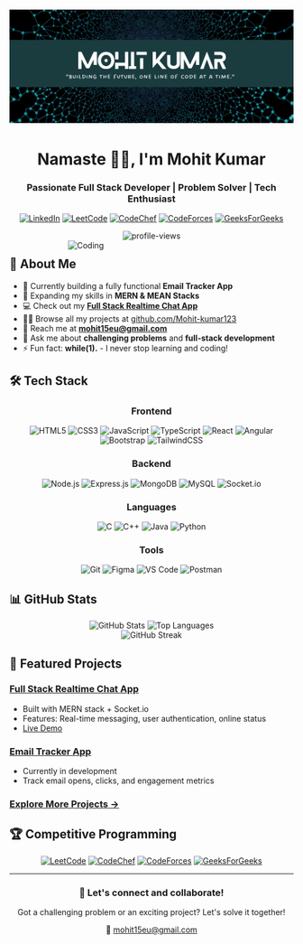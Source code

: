 # <div align="center">![Mohit Kumar](https://github.com/Mohit-kumar123/Mohit-kumar123/blob/main/IMG.png)</div>

<div align="center">
  <h1>Namaste 🙏🏽, I'm Mohit Kumar</h1>
  <h3>Passionate Full Stack Developer | Problem Solver | Tech Enthusiast</h3>
  
  [![LinkedIn](https://img.shields.io/badge/LinkedIn-0077B5?style=for-the-badge&logo=linkedin&logoColor=white)](https://www.linkedin.com/in/mohit-kumar12/)
  [![LeetCode](https://img.shields.io/badge/LeetCode-FFA116?style=for-the-badge&logo=leetcode&logoColor=white)](https://leetcode.com/Mohit-kumar123/)
  [![CodeChef](https://img.shields.io/badge/CodeChef-5B4638?style=for-the-badge&logo=codechef&logoColor=white)](https://www.codechef.com/users/mohit_8800)
  [![CodeForces](https://img.shields.io/badge/Codeforces-445f9d?style=for-the-badge&logo=codeforces&logoColor=white)](https://codeforces.com/profile/mk0733922)
  [![GeeksForGeeks](https://img.shields.io/badge/GeeksforGeeks-298D46?style=for-the-badge&logo=geeksforgeeks&logoColor=white)](https://www.geeksforgeeks.org/user/mohitkumar9989/)
  
  <img src="https://komarev.com/ghpvc/?username=Mohit-kumar123&label=Profile%20views&color=0e75b6&style=flat" alt="profile-views" />
</div>

<img align="right" alt="Coding" width="400" src="https://camo.githubusercontent.com/19db51af5f90f1b152bc0b9078f5fe97053955be5074f03f17019c70345bdcdb/68747470733a2f2f6d69726f2e6d656469756d2e636f6d2f6d61782f313336302f302a37513379765349765f7430696f4a2d5a2e676966">

## 💫 About Me

- 🔭 Currently building a fully functional **Email Tracker App**
- 🌱 Expanding my skills in **MERN & MEAN Stacks**
- 💻 Check out my [**Full Stack Realtime Chat App**](https://mern-hack-chat.onrender.com)
- 👨‍💻 Browse all my projects at [github.com/Mohit-kumar123](https://github.com/Mohit-kumar123)
- 📧 Reach me at **mohit15eu@gmail.com**
- 💬 Ask me about **challenging problems** and **full-stack development**
- ⚡ Fun fact: **while(1).** - I never stop learning and coding!

## 🛠️ Tech Stack

<div align="center">
  
### Frontend
![HTML5](https://img.shields.io/badge/HTML5-E34F26?style=for-the-badge&logo=html5&logoColor=white)
![CSS3](https://img.shields.io/badge/CSS3-1572B6?style=for-the-badge&logo=css3&logoColor=white)
![JavaScript](https://img.shields.io/badge/JavaScript-F7DF1E?style=for-the-badge&logo=javascript&logoColor=black)
![TypeScript](https://img.shields.io/badge/TypeScript-007ACC?style=for-the-badge&logo=typescript&logoColor=white)
![React](https://img.shields.io/badge/React-20232A?style=for-the-badge&logo=react&logoColor=61DAFB)
![Angular](https://img.shields.io/badge/Angular-DD0031?style=for-the-badge&logo=angular&logoColor=white)
![Bootstrap](https://img.shields.io/badge/Bootstrap-563D7C?style=for-the-badge&logo=bootstrap&logoColor=white)
![TailwindCSS](https://img.shields.io/badge/Tailwind_CSS-38B2AC?style=for-the-badge&logo=tailwind-css&logoColor=white)

### Backend
![Node.js](https://img.shields.io/badge/Node.js-43853D?style=for-the-badge&logo=node.js&logoColor=white)
![Express.js](https://img.shields.io/badge/Express.js-404D59?style=for-the-badge&logo=express&logoColor=white)
![MongoDB](https://img.shields.io/badge/MongoDB-4EA94B?style=for-the-badge&logo=mongodb&logoColor=white)
![MySQL](https://img.shields.io/badge/MySQL-00000F?style=for-the-badge&logo=mysql&logoColor=white)
![Socket.io](https://img.shields.io/badge/Socket.io-010101?style=for-the-badge&logo=socket.io&logoColor=white)

### Languages
![C](https://img.shields.io/badge/C-00599C?style=for-the-badge&logo=c&logoColor=white)
![C++](https://img.shields.io/badge/C%2B%2B-00599C?style=for-the-badge&logo=c%2B%2B&logoColor=white)
![Java](https://img.shields.io/badge/Java-ED8B00?style=for-the-badge&logo=openjdk&logoColor=white)
![Python](https://img.shields.io/badge/Python-3776AB?style=for-the-badge&logo=python&logoColor=white)

### Tools
![Git](https://img.shields.io/badge/Git-F05032?style=for-the-badge&logo=git&logoColor=white)
![Figma](https://img.shields.io/badge/Figma-F24E1E?style=for-the-badge&logo=figma&logoColor=white)
![VS Code](https://img.shields.io/badge/VSCode-007ACC?style=for-the-badge&logo=visual-studio-code&logoColor=white)
![Postman](https://img.shields.io/badge/Postman-FF6C37?style=for-the-badge&logo=postman&logoColor=white)

</div>

## 📊 GitHub Stats

<div align="center">
  <img src="https://github-readme-stats.vercel.app/api?username=Mohit-kumar123&show_icons=true&theme=tokyonight" alt="GitHub Stats" height="180" />
  <img src="https://github-readme-stats.vercel.app/api/top-langs/?username=Mohit-kumar123&layout=compact&theme=tokyonight" alt="Top Languages" height="180" />
</div>

<div align="center">
  <img src="https://github-readme-streak-stats.herokuapp.com/?user=Mohit-kumar123&theme=tokyonight" alt="GitHub Streak" />
</div>

## 🌟 Featured Projects

### [Full Stack Realtime Chat App](https://github.com/Mohit-kumar123/mern-real-time-chat-app)
- Built with MERN stack + Socket.io
- Features: Real-time messaging, user authentication, online status
- [Live Demo](https://mern-hack-chat.onrender.com)

### [Email Tracker App](https://github.com/Mohit-kumar123/email-tracker) 
- Currently in development
- Track email opens, clicks, and engagement metrics

### [Explore More Projects →](https://github.com/Mohit-kumar123?tab=repositories)

## 🏆 Competitive Programming

<div align="center">
  
[![LeetCode](https://img.shields.io/badge/LeetCode-Mohit--kumar123-FFA116?style=for-the-badge&logo=leetcode&logoColor=white)](https://leetcode.com/Mohit-kumar123/)
[![CodeChef](https://img.shields.io/badge/CodeChef-mohit__8800-5B4638?style=for-the-badge&logo=codechef&logoColor=white)](https://www.codechef.com/users/mohit_8800)
[![CodeForces](https://img.shields.io/badge/Codeforces-mk0733922-445f9d?style=for-the-badge&logo=codeforces&logoColor=white)](https://codeforces.com/profile/mk0733922)
[![GeeksForGeeks](https://img.shields.io/badge/GFG-mohitkumar9989-298D46?style=for-the-badge&logo=geeksforgeeks&logoColor=white)](https://www.geeksforgeeks.org/user/mohitkumar9989/)
  
</div>

---

<div align="center">
  <h3>💬 Let's connect and collaborate!</h3>
  <p>Got a challenging problem or an exciting project? Let's solve it together!</p>
  <p>📧 <a href="mailto:mohit15eu@gmail.com">mohit15eu@gmail.com</a></p>
</div>
